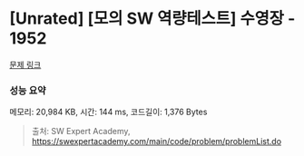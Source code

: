 # [Unrated] [모의 SW 역량테스트] 수영장 - 1952 

[문제 링크](https://swexpertacademy.com/main/code/problem/problemDetail.do?contestProbId=AV5PpFQaAQMDFAUq) 

### 성능 요약

메모리: 20,984 KB, 시간: 144 ms, 코드길이: 1,376 Bytes



> 출처: SW Expert Academy, https://swexpertacademy.com/main/code/problem/problemList.do